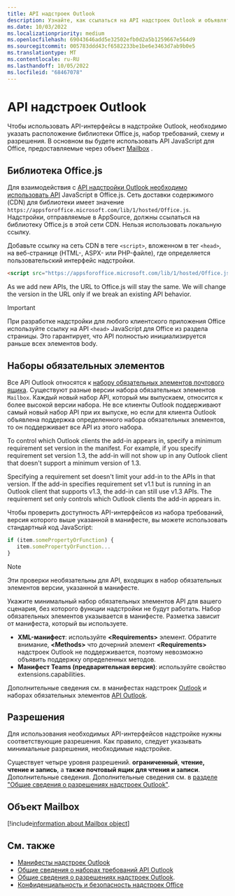 ```yaml
---
title: API надстроек Outlook
description: Узнайте, как ссылаться на API надстроек Outlook и объявлять разрешения в надстройке Outlook.
ms.date: 10/03/2022
ms.localizationpriority: medium
ms.openlocfilehash: 69043646add5e32502efb0d2a5b1259667e564d9
ms.sourcegitcommit: 005783ddd43cf6582233be1be6e3463d7ab9b0e5
ms.translationtype: MT
ms.contentlocale: ru-RU
ms.lasthandoff: 10/05/2022
ms.locfileid: "68467078"
---
```

# <a name="outlook-add-in-apis"></a>API надстроек Outlook

Чтобы использовать API-интерфейсы в надстройке Outlook, необходимо указать расположение библиотеки Office.js, набор требований, схему и разрешения. В основном вы будете использовать API JavaScript для Office, предоставляемые через объект [Mailbox](#mailbox-object) .

## <a name="officejs-library"></a>Библиотека Office.js

Для взаимодействия с [API надстройки Outlook необходимо использовать API](/javascript/api/outlook) JavaScript в Office.js. Сеть доставки содержимого (CDN) для библиотеки имеет значение `https://appsforoffice.microsoft.com/lib/1/hosted/Office.js`. Надстройки, отправляемые в AppSource, должны ссылаться на библиотеку Office.js в этой сети CDN. Нельзя использовать локальную ссылку.

Добавьте ссылку на сеть CDN в теге `<script>`, вложенном в тег `<head>`, на веб-странице (HTML-, ASPX- или PHP-файле), где определяется пользовательский интерфейс надстройки.

```HTML
<script src="https://appsforoffice.microsoft.com/lib/1/hosted/Office.js" type="text/javascript"></script>
```

As we add new APIs, the URL to Office.js will stay the same. We will change the version in the URL only if we break an existing API behavior.

> [!IMPORTANT]
> При разработке надстройки для любого клиентского приложения Office используйте ссылку на API `<head>` JavaScript для Office из раздела страницы. Это гарантирует, что API полностью инициализируется раньше всех элементов body.

## <a name="requirement-sets"></a>Наборы обязательных элементов

Все API Outlook относятся к [набору обязательных элементов почтового ящика](/javascript/api/requirement-sets/outlook/outlook-api-requirement-sets). Существуют разные версии набора обязательных элементов `Mailbox`. Каждый новый набор API, который мы выпускаем, относится к более высокой версии набора. Не все клиенты Outlook поддерживают самый новый набор API при их выпуске, но если для клиента Outlook объявлена поддержка определенного набора обязательных элементов, то он поддерживает все API из этого набора.

To control which Outlook clients the add-in appears in, specify a minimum requirement set version in the manifest. For example, if you specify requirement set version 1.3, the add-in will not show up in any Outlook client that doesn't support a minimum version of 1.3.

Specifying a requirement set doesn't limit your add-in to the APIs in that version. If the add-in specifies requirement set v1.1 but is running in an Outlook client that supports v1.3, the add-in can still use v1.3 APIs. The requirement set only controls which Outlook clients the add-in appears in.

Чтобы проверить доступность API-интерфейсов из набора требований, версия которого выше указанной в манифесте, вы можете использовать стандартный код JavaScript:

```js
if (item.somePropertyOrFunction) {
   item.somePropertyOrFunction...  
}
```

> [!NOTE]
> Эти проверки необязательны для API, входящих в набор обязательных элементов версии, указанной в манифесте.

Укажите минимальный набор обязательных элементов API для вашего сценария, без которого функции надстройки не будут работать. Набор обязательных элементов указывается в манифесте. Разметка зависит от манифеста, который вы используете. 

- **XML-манифест**: используйте **\<Requirements\>** элемент. Обратите внимание, **\<Methods\>** что дочерний элемент **\<Requirements\>** надстроек Outlook не поддерживается, поэтому невозможно объявить поддержку определенных методов.
- **Манифест Teams (предварительная версия)**: используйте свойство extensions.capabilities. 

Дополнительные сведения см. в манифестах надстроек [Outlook](manifests.md) и наборах обязательных элементов [API Outlook](/javascript/api/requirement-sets/outlook/outlook-api-requirement-sets).

## <a name="permissions"></a>Разрешения

Для использования необходимых API-интерфейсов надстройке нужны соответствующие разрешения. Как правило, следует указывать минимальные разрешения, необходимые надстройке.

Существует четыре уровня разрешений. **ограниченный**, **чтение,** **чтение и запись**, а **также почтовый ящик для чтения и записи**. Дополнительные сведения. Дополнительные сведения см. в [разделе "Общие сведения о разрешениях надстроек Outlook"](understanding-outlook-add-in-permissions.md).

## <a name="mailbox-object"></a>Объект Mailbox

[!include[information about Mailbox object](../includes/mailbox-object-desc.md)]

## <a name="see-also"></a>См. также

- [Манифесты надстроек Outlook](manifests.md)
- [Общие сведения о наборах требований API Outlook](/javascript/api/requirement-sets/outlook/outlook-api-requirement-sets)
- [Общие сведения о разрешениях надстроек Outlook](understanding-outlook-add-in-permissions.md).
- [Конфиденциальность и безопасность надстроек Office](../concepts/privacy-and-security.md)
